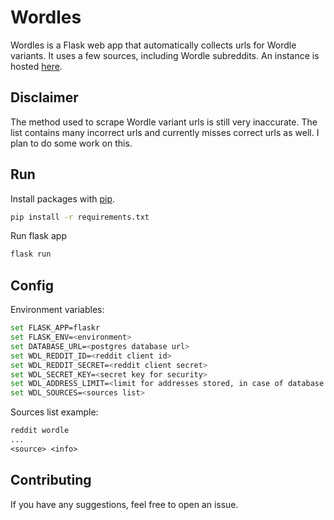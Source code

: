 # Wordles

Wordles is a Flask web app that automatically collects urls for Wordle variants. It uses a few sources, including Wordle subreddits. An instance is hosted [here](https://wordle-directory.uc.r.appspot.com/).

## Disclaimer

The method used to scrape Wordle variant urls is still very inaccurate. The list contains many incorrect urls and currently misses correct urls as well. I plan to do some work on this.

## Run

Install packages with [pip](https://pip.pypa.io/en/stable/).

```bash
pip install -r requirements.txt
```

Run flask app

```bash
flask run
```

## Config
Environment variables:

```bash
set FLASK_APP=flaskr
set FLASK_ENV=<environment>
set DATABASE_URL=<postgres database url>
set WDL_REDDIT_ID=<reddit client id>
set WDL_REDDIT_SECRET=<reddit client secret>
set WDL_SECRET_KEY=<secret key for security>
set WDL_ADDRESS_LIMIT=<limit for addresses stored, in case of database limits>
set WDL_SOURCES=<sources list>
```

Sources list example:

```txt
reddit wordle
...
<source> <info>
```

## Contributing
If you have any suggestions, feel free to open an issue.
